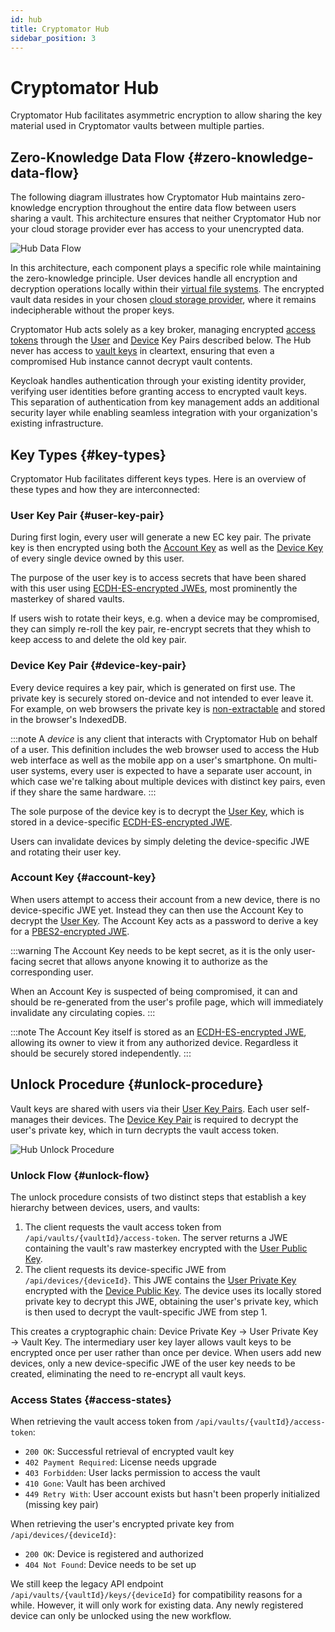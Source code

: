 ```yaml
---
id: hub
title: Cryptomator Hub
sidebar_position: 3
---
```


# Cryptomator Hub

Cryptomator Hub facilitates asymmetric encryption to allow sharing the key material used in Cryptomator vaults between multiple parties. 

## Zero-Knowledge Data Flow {#zero-knowledge-data-flow}

The following diagram illustrates how Cryptomator Hub maintains zero-knowledge encryption throughout the entire data flow between users sharing a vault. This architecture ensures that neither Cryptomator Hub nor your cloud storage provider ever has access to your unencrypted data.

<WhiteBox>
  <Image src="/img/hub/data-flow.svg" alt="Hub Data Flow" />
</WhiteBox>

In this architecture, each component plays a specific role while maintaining the zero-knowledge principle. User devices handle all encryption and decryption operations locally within their [virtual file systems](architecture.md#virtual-filesystem). The encrypted vault data resides in your chosen [cloud storage provider](/docs/misc/supported-cloud-services.md), where it remains indecipherable without the proper keys.

Cryptomator Hub acts solely as a key broker, managing encrypted [access tokens](#unlock-procedure) through the [User](#user-key-pair) and [Device](#device-key-pair) Key Pairs described below. The Hub never has access to [vault keys](architecture.md#masterkey) in cleartext, ensuring that even a compromised Hub instance cannot decrypt vault contents.

Keycloak handles authentication through your existing identity provider, verifying user identities before granting access to encrypted vault keys. This separation of authentication from key management adds an additional security layer while enabling seamless integration with your organization's existing infrastructure.

## Key Types {#key-types}

Cryptomator Hub facilitates different keys types. Here is an overview of these types and how they are interconnected:

### User Key Pair {#user-key-pair}

During first login, every user will generate a new EC key pair. The private key is then encrypted using both the [Account Key](#account-key) as well as the [Device Key](#device-key-pair) of every single device owned by this user.

The purpose of the user key is to access secrets that have been shared with this user using [ECDH-ES-encrypted JWEs](https://datatracker.ietf.org/doc/html/rfc7518.html#section-4.6), most prominently the masterkey of shared vaults.

If users wish to rotate their keys, e.g. when a device may be compromised, they can simply re-roll the key pair, re-encrypt secrets that they whish to keep access to and delete the old key pair.

### Device Key Pair {#device-key-pair}

Every device requires a key pair, which is generated on first use. The private key is securely stored on-device and not intended to ever leave it. For example,
on web browsers the private key is [non-extractable](https://developer.mozilla.org/en-US/docs/Web/API/SubtleCrypto/generateKey#extractable) and stored in the browser's IndexedDB.

:::note
A *device* is any client that interacts with Cryptomator Hub on behalf of a user. This definition includes the web browser used to access the Hub
web interface as well as the mobile app on a user's smartphone. On multi-user systems, every user is expected to have a separate user account, in
which case we're talking about multiple devices with distinct key pairs, even if they share the same hardware.
:::

The sole purpose of the device key is to decrypt the [User Key](#user-key-pair), which is stored in a device-specific [ECDH-ES-encrypted JWE](https://datatracker.ietf.org/doc/html/rfc7518.html#section-4.6).

Users can invalidate devices by simply deleting the device-specific JWE and rotating their user key.

### Account Key {#account-key}

When users attempt to access their account from a new device, there is no device-specific JWE yet. Instead they can then use the Account Key to decrypt the [User Key](#user-key-pair). The Account Key acts as a password to derive a key for a [PBES2-encrypted JWE](https://datatracker.ietf.org/doc/html/rfc7518.html#section-4.8).

:::warning
The Account Key needs to be kept secret, as it is the only user-facing secret that allows anyone knowing it to authorize as the corresponding user.

When an Account Key is suspected of being compromised, it can and should be re-generated from the user's profile page, which will immediately invalidate any circulating copies.
:::

:::note
The Account Key itself is stored as an [ECDH-ES-encrypted JWE](https://datatracker.ietf.org/doc/html/rfc7518.html#section-4.6), allowing its owner to
view it from any authorized device. Regardless it should be securely stored independently.
:::

## Unlock Procedure {#unlock-procedure}

Vault keys are shared with users via their [User Key Pairs](#user-key-pair). Each user self-manages their devices. The [Device Key Pair](#device-key-pair) is required to decrypt the user's private key, which in turn decrypts the vault access token.

<WhiteBox>
  <Image src="/img/hub/unlock-procedure.svg" alt="Hub Unlock Procedure" />
</WhiteBox>

### Unlock Flow {#unlock-flow}

The unlock procedure consists of two distinct steps that establish a key hierarchy between devices, users, and vaults:

1. The client requests the vault access token from `/api/vaults/{vaultId}/access-token`. The server returns a JWE containing the vault's raw masterkey encrypted with the [User Public Key](#user-key-pair).
2. The client requests its device-specific JWE from `/api/devices/{deviceId}`. This JWE contains the [User Private Key](#user-key-pair) encrypted with the [Device Public Key](#device-key-pair). The device uses its locally stored private key to decrypt this JWE, obtaining the user's private key, which is then used to decrypt the vault-specific JWE from step 1.

This creates a cryptographic chain: Device Private Key → User Private Key → Vault Key. The intermediary user key layer allows vault keys to be encrypted once per user rather than once per device. When users add new devices, only a new device-specific JWE of the user key needs to be created, eliminating the need to re-encrypt all vault keys.

### Access States {#access-states}

When retrieving the vault access token from `/api/vaults/{vaultId}/access-token`:

* `200 OK`: Successful retrieval of encrypted vault key
* `402 Payment Required`: License needs upgrade
* `403 Forbidden`: User lacks permission to access the vault
* `410 Gone`: Vault has been archived
* `449 Retry With`: User account exists but hasn't been properly initialized (missing key pair)

When retrieving the user's encrypted private key from `/api/devices/{deviceId}`:

* `200 OK`: Device is registered and authorized
* `404 Not Found`: Device needs to be set up

We still keep the legacy API endpoint `/api/vaults/{vaultId}/keys/{deviceId}` for compatibility reasons for a while. However, it will only work for existing data. Any newly registered device can only be unlocked using the new workflow.
